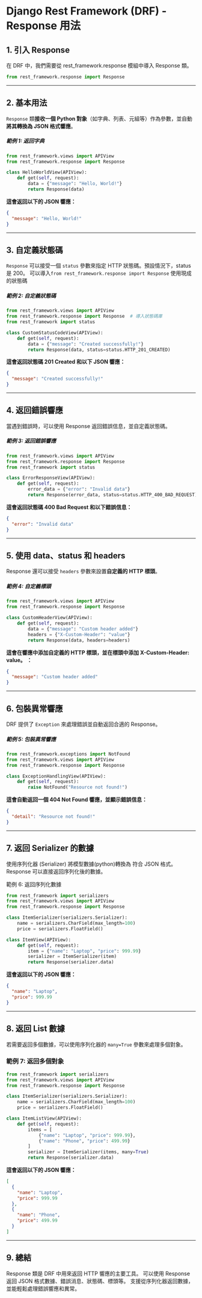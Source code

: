 # Django Rest Framework (DRF) - Response 用法

## 1. 引入 Response
在 DRF 中，我們需要從 rest_framework.response 模組中導入 Response 類。

```python
from rest_framework.response import Response
```
---
## 2. 基本用法
`Response` 類**接收一個 Python 對象**（如字典、列表、元組等）作為參數，並自動**將其轉換為 JSON 格式響應**。

##### 範例 1: 返回字典
```python
from rest_framework.views import APIView
from rest_framework.response import Response

class HelloWorldView(APIView):
    def get(self, request):
        data = {"message": "Hello, World!"}
        return Response(data)
```
**這會返回以下的 JSON 響應：**
```json
{
  "message": "Hello, World!"
}
```
---
## 3. 自定義狀態碼
`Response` 可以接受一個 `status` 參數來指定 HTTP 狀態碼。預設情況下，status 是 200。
可以導入`from rest_framework.response import Response` 使用現成的狀態碼

##### 範例 2: 自定義狀態碼
```python
from rest_framework.views import APIView
from rest_framework.response import Response  # 導入狀態碼庫
from rest_framework import status

class CustomStatusCodeView(APIView):
    def get(self, request):
        data = {"message": "Created successfully!"}
        return Response(data, status=status.HTTP_201_CREATED)
```

**這會返回狀態碼 201 Created 和以下 JSON 響應：**

```json
{
  "message": "Created successfully!"
}
```
---
## 4. 返回錯誤響應
當遇到錯誤時，可以使用 Response 返回錯誤信息，並自定義狀態碼。

##### 範例 3: 返回錯誤響應
```python
from rest_framework.views import APIView
from rest_framework.response import Response
from rest_framework import status

class ErrorResponseView(APIView):
    def get(self, request):
        error_data = {"error": "Invalid data"}
        return Response(error_data, status=status.HTTP_400_BAD_REQUEST)
```
**這會返回狀態碼 400 Bad Request 和以下錯誤信息：**
```json
{
  "error": "Invalid data"
}
```
---
## 5. 使用 data、status 和 headers
Response 還可以接受 `headers` 參數來設置**自定義的 HTTP 標頭**。

##### 範例 4: 自定義標頭
```python
from rest_framework.views import APIView
from rest_framework.response import Response

class CustomHeaderView(APIView):
    def get(self, request):
        data = {"message": "Custom header added"}
        headers = {"X-Custom-Header": "value"}
        return Response(data, headers=headers)
```
**這會在響應中添加自定義的 HTTP 標頭，並在標頭中添加 X-Custom-Header: value。
：**
```json
{
  "message": "Custom header added"
}
```
---
## 6. 包裝異常響應
DRF 提供了 `Exception` 來處理錯誤並自動返回合適的 Response。

##### 範例 5: 包裝異常響應
```py
from rest_framework.exceptions import NotFound
from rest_framework.views import APIView
from rest_framework.response import Response

class ExceptionHandlingView(APIView):
    def get(self, request):
        raise NotFound("Resource not found!")
```
**這會自動返回一個 404 Not Found 響應，並顯示錯誤信息：**
```json
{
  "detail": "Resource not found!"
}
```
---
## 7. 返回 Serializer 的數據
使用序列化器 (Serializer) 將模型數據(python)轉換為 符合 JSON 格式。Response 可以直接返回序列化後的數據。

範例 6: 返回序列化數據
```python
from rest_framework import serializers
from rest_framework.views import APIView
from rest_framework.response import Response

class ItemSerializer(serializers.Serializer):
    name = serializers.CharField(max_length=100)
    price = serializers.FloatField()

class ItemView(APIView):
    def get(self, request):
        item = {"name": "Laptop", "price": 999.99}
        serializer = ItemSerializer(item)
        return Response(serializer.data)
```
**這會返回以下的 JSON 響應：**
```json
{
  "name": "Laptop",
  "price": 999.99
}
```
---
## 8. 返回 List 數據
若需要返回多個數據，可以使用序列化器的 `many=True` 參數來處理多個對象。

### 範例 7: 返回多個對象
```py
from rest_framework import serializers
from rest_framework.views import APIView
from rest_framework.response import Response

class ItemSerializer(serializers.Serializer):
    name = serializers.CharField(max_length=100)
    price = serializers.FloatField()

class ItemListView(APIView):
    def get(self, request):
        items = [
            {"name": "Laptop", "price": 999.99},
            {"name": "Phone", "price": 499.99}
        ]
        serializer = ItemSerializer(items, many=True)
        return Response(serializer.data)
```
**這會返回以下的 JSON 響應：**
```json
[
  {
    "name": "Laptop",
    "price": 999.99
  },
  {
    "name": "Phone",
    "price": 499.99
  }
]
```
---

## 9. 總結
Response 類是 DRF 中用來返回 HTTP 響應的主要工具。
可以使用 Response 返回 JSON 格式數據、錯誤消息、狀態碼、標頭等。
支援從序列化器返回數據，並能輕鬆處理錯誤響應和異常。
